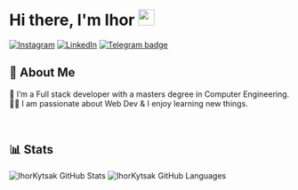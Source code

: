# Hi there, I'm Ihor <img src="https://github.com/TheDudeThatCode/TheDudeThatCode/blob/master/Assets/Hi.gif" width="29px">

[![Instagram](https://img.shields.io/badge/Instagram-E4405F?style=for-the-badge&logo=instagram&logoColor=white)](https://www.linkedin.com/in/ihorkytsak/)
[![LinkedIn](https://img.shields.io/badge/LinkedIn-0077B5?style=for-the-badge&logo=linkedin&logoColor=white)](https://www.linkedin.com/in/ihorkytsak/)
[![Telegram badge](https://img.shields.io/badge/Telegram-2CA5E0?style=for-the-badge&logo=telegram&logoColor=white)](https://t.me/kytsak)
<br />

## 🚀 About Me
🌱 I’m a Full stack developer with a masters degree in Computer Engineering. </br>
👨‍💻  I am passionate about Web Dev & I enjoy learning new things. </br>

<br />

## 📊 Stats

 <img alt="IhorKytsak GitHub Stats" src="https://github-readme-stats.vercel.app/api?username=IhorKytsak&hide=stars&show_icons=true&hide_border=true" />

 <img alt="IhorKytsak GitHub Languages" src="https://github-readme-stats.vercel.app/api/top-langs/?username=IhorKytsak&layout=compact" />

